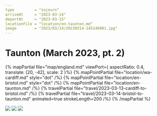 ```yaml
---
type         = "sojourn"
arriveAt     = "2023-03-14"
departAt     = "2023-03-15"
locationFile = "location/en-taunton.md"
image        = "2023/03/14/20230314-145146081.jpg"
---
```


# Taunton (March 2023, pt. 2)

{% mapPartial file="map/england.md" viewPort={ aspectRatio: 0.4, translate: [20, -42], scale: 2 }%}
  {% mapPointPartial file="location/wa-cardiff.md" style="dot" /%}
  {% mapPointPartial file="location/en-bristol.md" style="dot" /%}
  {% mapPointPartial file="location/en-taunton.md" /%}
  {% travelPartial file="travel/2023-03-13-cardiff-to-bristol.md" /%}
  {% travelPartial file="travel/2023-03-14-bristol-to-taunton.md" animated=true strokeLength=200 /%}
{% /mapPartial %}

![](2023/03/14/20230314-143656477.jpg)
![](2023/03/14/20230314-145146081.jpg)
![](2023/03/14/20230314-192439526.jpg)
